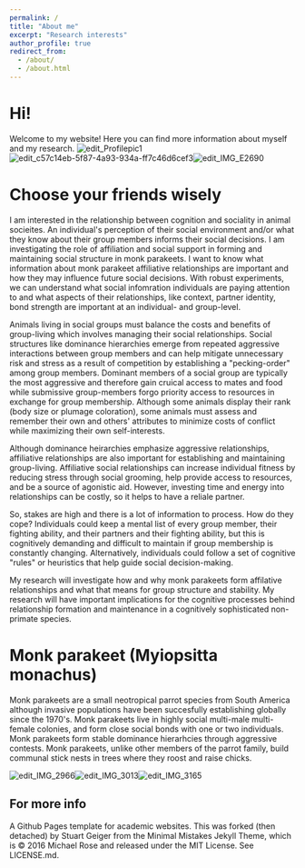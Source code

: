 ```yaml
---
permalink: /
title: "About me"
excerpt: "Research interests"
author_profile: true
redirect_from: 
  - /about/
  - /about.html
---
```

Hi!
======
Welcome to my website! Here you can find more information about myself and my research. 
![edit_Profilepic1](https://user-images.githubusercontent.com/78130420/128801376-cb67f648-1a15-4315-bafc-282fb527c538.jpg)![edit_c57c14eb-5f87-4a93-934a-ff7c46d6cef3](https://user-images.githubusercontent.com/78130420/128802370-f135e517-3eeb-4ee5-90c5-d099d8f44d0b.jpg)![edit_IMG_E2690](https://user-images.githubusercontent.com/78130420/128802452-09dbc257-38c4-4e5d-893b-494ace662500.jpg)


Choose your friends wisely
======

I am interested in the relationship between cognition and sociality in animal socieites. An individual's perception of their social environment and/or what they know about their group members informs their social decisions. I am investigating the role of affiliation and social support in forming and maintaining social structure in monk parakeets. I want to know what information about monk parakeet affiliative relationships are important and how they may influence future social decisions. With robust experiments, we can understand what social infomration individuals are paying attention to and what aspects of their relationships, like context, partner identity, bond strength are important at an individual- and group-level. 

Animals living in social groups must balance the costs and benefits of group-living which involves managing their social relationships. Social structures like dominance hierarchies emerge from repeated aggressive interactions between group members and can help mitigate unnecessary risk and stress as a result of competition by establishing a "pecking-order" among group members. Dominant members of a social group are typically the most aggressive and therefore gain cruical access to mates and food while submissive group-members forgo priority access to resources in exchange for group membership. Although some animals display their rank (body size or plumage coloration), some animals must assess and remember their own and others' attributes to minimize costs of conflict while maximizing their own self-interests. 

Although dominance heirarchies emphasize aggressive relationships, affiliative relationships are also important for establishing and maintaining group-living. Affiliative social relationships can increase individual fitness by reducing stress through social grooming, help provide access to resources, and be a source of agonistic aid. However, investing time and energy into relationships can be costly, so it helps to have a reliale partner.

So, stakes are high and there is a lot of information to process. How do they cope? Individuals could keep a mental list of every group member, their fighting ability, and their partners and their fighting ability, but this is cognitively demanding and difficult to maintain if group membership is constantly changing. Alternatively, individuals could follow a set of cognitive "rules" or heuristics that help guide social decision-making. 

My research will investigate how and why monk parakeets form affilative relationships and what that means for group structure and stability. My research will have important implications for the cognitive processes behind relationship formation and maintenance in a cognitively sophisticated non-primate species.

Monk parakeet (Myiopsitta monachus)
======
Monk parakeets are a small neotropical parrot species from South America although invasive populations have been succesfully establishing globally since the 1970's. Monk parakeets live in highly social multi-male multi-female colonies, and form close social bonds with one or two individuals. Monk parakeets form stable dominance hierarhcies through aggressive contests. Monk parakeets, unlike other members of the parrot family, build communal stick nests in trees where they roost and raise chicks.

![edit_IMG_2966](https://user-images.githubusercontent.com/78130420/128802473-37b758ee-811e-4fdd-ab8f-05712d18ab2e.jpg)![edit_IMG_3013](https://user-images.githubusercontent.com/78130420/128802479-ae4cd05a-7f9c-45a3-8526-c865de13ff4b.jpg)![edit_IMG_3165](https://user-images.githubusercontent.com/78130420/128802506-a8e3401a-0430-42b7-b0f5-800f6c077f09.jpg)


For more info
------
A Github Pages template for academic websites. This was forked (then detached) by Stuart Geiger from the Minimal Mistakes Jekyll Theme, which is © 2016 Michael Rose and released under the MIT License. See LICENSE.md.
